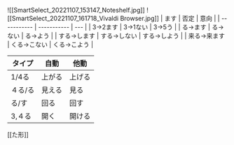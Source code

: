 ![[SmartSelect_20221107_153147_Noteshelf.jpg]]
![[SmartSelect_20221107_161718_Vivaldi Browser.jpg]]
| ます        | 否定        | 意向    |
| ----------- | ----------- | --- |
| 3→2ます     | 3→1ない     |  3→5う   |
| る→ます     | る→ない     | る→よう    |
| する→します | する→しない |  する→しよう   |
| 来る→来ます | くる→こない |   くる→こよう  |




| タイプ  | 自動   | 他動   |
| ------- | ------ | ------ |
| 1/4る   | 上がる | 上げる |
| ４る/る | 見える | 見る   |
| る/す   | 回る   | 回す   |
|    3,４る     |   開く     |   開ける     |
[[た形]]
